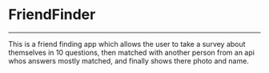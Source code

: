 # FriendFinder
--------------------------------------------------------------
This is a friend finding app which allows the user to take a survey about themselves in 10 questions, then matched with another person from an api whos answers mostly matched, and finally shows there photo and name.
